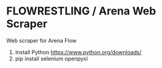 # FLOWRESTLING / Arena Web Scraper
Web scraper for Arena Flow

1) Install Python <https://www.python.org/downloads/>
2) pip install selenium openpyxl
